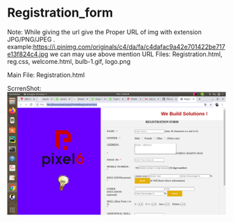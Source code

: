 # Registration_form

Note: While giving the url give the Proper URL of img with extension JPG/PNG/JPEG .
        example:https://i.pinimg.com/originals/c4/da/fa/c4dafac9a42e701422be717e13f824c4.jpg
        we can may use above mention URL
Files:  Registration.html,
        reg.css,
        welcome.html,
        bulb-1.gif,
        logo.png
        
Main File: Registration.html

ScrrenShot:<img src="Screenshot from 2020-08-20 16-45-54.png">

         
